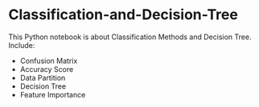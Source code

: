 # Classification-and-Decision-Tree
This Python notebook is about Classification Methods and Decision Tree. Include:
  - Confusion Matrix
  - Accuracy Score
  - Data Partition
  - Decision Tree
  - Feature Importance

